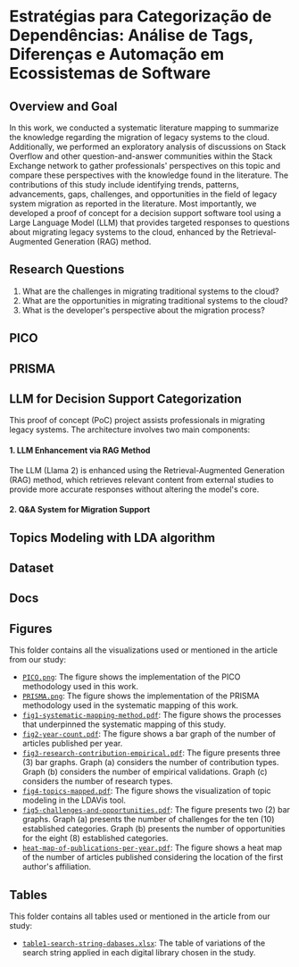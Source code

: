 # Estratégias para Categorização de Dependências: Análise de Tags, Diferenças e Automação em Ecossistemas de Software

## Overview and Goal
In this work, we conducted a systematic literature mapping to summarize the knowledge regarding the migration of legacy systems to the cloud. Additionally, we performed an exploratory analysis of discussions on Stack Overflow and other question-and-answer communities within the Stack Exchange network to gather professionals' perspectives on this topic and compare these perspectives with the knowledge found in the literature. The contributions of this study include identifying trends, patterns, advancements, gaps, challenges, and opportunities in the field of legacy system migration as reported in the literature. Most importantly, we developed a proof of concept for a decision support software tool using a Large Language Model (LLM) that provides targeted responses to questions about migrating legacy systems to the cloud, enhanced by the Retrieval-Augmented Generation (RAG) method.

## Research Questions
1. What are the challenges in migrating traditional systems to the cloud?
2. What are the opportunities in migrating traditional systems to the cloud?
3. What is the developer's perspective about the migration process?

## PICO

## PRISMA

## LLM for Decision Support Categorization

This proof of concept (PoC) project assists professionals in migrating legacy systems. The architecture involves two main components:

#### 1. LLM Enhancement via RAG Method
The LLM (Llama 2) is enhanced using the Retrieval-Augmented Generation (RAG) method, which retrieves relevant content from external studies to provide more accurate responses without altering the model's core.

#### 2. Q&A System for Migration Support


## Topics Modeling with LDA algorithm



## Dataset


## Docs


## Figures

This folder contains all the visualizations used or mentioned in the article from our study:

- [``PICO.png``](https://github.com/great-ufc/migration-on-premise-cloud-mapping/tree/main/figures/PICO.png): The figure shows the implementation of the PICO methodology used in this work.
- [``PRISMA.png``](https://github.com/great-ufc/migration-on-premise-cloud-mapping/tree/main/figures/PRISMA.png): The figure shows the implementation of the PRISMA methodology used in the systematic mapping of this work.
- [``fig1-systematic-mapping-method.pdf``](https://github.com/great-ufc/migration-on-premise-cloud-mapping/tree/main/figures/fig1-systematic-mapping-method.pdf): The figure shows the processes that underpinned the systematic mapping of this study.
- [``fig2-year-count.pdf``](https://github.com/great-ufc/migration-on-premise-cloud-mapping/tree/main/figures/fig2-year-count.pdf): The figure shows a bar graph of the number of articles published per year.
- [``fig3-research-contribution-empirical.pdf``](https://github.com/great-ufc/migration-on-premise-cloud-mapping/tree/main/figures/fig3-research-contribution-empirical.pdf): The figure presents three (3) bar graphs. Graph (a) considers the number of contribution types. Graph (b) considers the number of empirical validations. Graph (c) considers the number of research types.
- [``fig4-topics-mapped.pdf``](https://github.com/great-ufc/migration-on-premise-cloud-mapping/tree/main/figures/fig4-topics-mapped.pdf): The figure shows the visualization of topic modeling in the LDAVis tool.
- [``fig5-challenges-and-opportunities.pdf``](https://github.com/great-ufc/migration-on-premise-cloud-mapping/tree/main/figures/fig5-challenges-and-opportunities.pdf): The figure presents two (2) bar graphs. Graph (a) presents the number of challenges for the ten (10) established categories. Graph (b) presents the number of opportunities for the eight (8) established categories.
- [``heat-map-of-publications-per-year.pdf``](https://github.com/great-ufc/migration-on-premise-cloud-mapping/tree/main/figures/heat-map-of-publications-per-year.pdf): The figure shows a heat map of the number of articles published considering the location of the first author's affiliation.

## Tables

This folder contains all tables used or mentioned in the article from our study:

- [``table1-search-string-dabases.xlsx``](https://github.com/great-ufc/migration-on-premise-cloud-mapping/tree/main/tables/table1-search-string-dabases.xlsx): The table of variations of the search string applied in each digital library chosen in the study.
